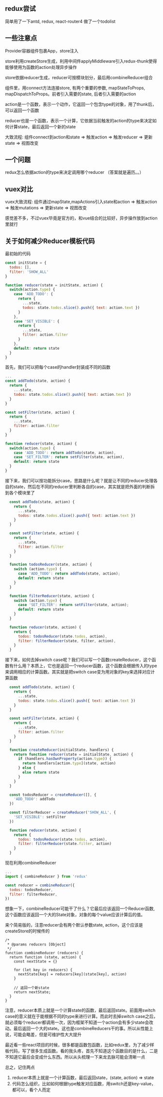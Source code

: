 ## redux尝试

简单用了一下antd, redux, react-router4 做了一个todolist

## 一些注意点

Provider容器组件包裹App，store注入

store利用createStore生成，利用中间件applyMiddleware引入redux-thunk使得能够使用为函数的action处理异步操作

store依据reducer生成，reducer可按模块划分，最后用combineReducer组合

组件里，用connect方法连接store, 有两个重要的参数, mapStateToProps, mapDispatchToProps。前者引入需要的state, 后者引入需要的action

action是一个函数，表示一个动作，它返回一个包含type的对象，用了thunk后，可以返回一个函数

reducer也是一个函数，表示一个计算，它依据当前触发的action的type来决定如何计算state，最后返回一个新的state

大致流程: 组件connect到action和state => 触发action => 触发reducer => 更新state => 视图改变

## 一个问题

redux怎么依据action的type来决定调用哪个reducer  （答案就是遍历。。）

## vuex对比

vuex大致流程: 组件通过mapState,mapActions引入state和action => 触发action => 触发mutations => 更新state => 视图改变

感觉差不多，不过vuex毕竟是官方的，和vue结合的比较好，异步操作放到action里就行

## 关于如何减少Reducer模板代码

最初始的代码

```javascript
const initState = {
  todos: [],
  filter: 'SHOW_ALL'
}

function reducer(state = initState, action) {
  switch(action.type) {
    case 'ADD_TODO': {
      return {
        ...state,
        todos: state.todos.slice().push({ text: action.text })
      }
    },
    case 'SET_VISIBLE': {
      return {
        ...state,
        filter: action.filter
      }
    },
    default: return state
  }
}
```

首先，我们可以把每个case的handler封装成不同的函数

```javascript
...
const addTodo(state, action) {
  return {
    ...state,
    todos: state.todos.slice().push({ text: action.text })
  }
}

const setFilter(state, action) {
  return {
    ...state,
    filter: action.filter
  }
}

function reducer(state, action) {
  switch(action.type) {
    case 'ADD_TODO': return addTodo(state, action),
    case 'SET_FILTER': return setFilter(state, action),
    default: return state
  }
}
```

接下来，我们可以按功能拆分case，思路是什么呢？就是让不同的reducer处理各自的state，然后在不同的reducer里判断各自的case，其实就是把外面的判断拆到各个模块里了

```javascript
  const addTodo(state, action) {
    return {
      ...state,
      todos: state.todos.slice().push({ text: action.text })
    }
  }

  const setFilter(state, action) {
    return {
      ...state,
      filter: action.filter
    }
  }

  function todosReducer(state, action) {
    switch (action.type) {
      case 'ADD_TODO': return addTodo(state, action);
      default: return state
    }
  }

  function filterReducer(state, action) {
    switch (action.type) {
      case 'SET_FILTER': return setFilter(state, action);
      default: return state
    }
  }

  function reducer(state, action) {
    return {
      todos: todosReducer(state.todos, action),
      filter: filterReducer(state, filter, action),
    }
  }
```

接下来，如何去掉switch case呢？我们可以写一个函数createReducer，这个函数有什么用？本质上，它也是返回一个reducer函数，这个函数会根据传入的type来调用相应的计算函数。其实就是把switch case变为用对象的key来选择对应计算函数

```javascript
  const addTodo(state, action) {
    return {
      ...state,
      todos: state.todos.slice().push({ text: action.text })
    }
  }

  const setFilter(state, action) {
    return {
      ...state,
      filter: action.filter
    }
  }

  function createReducer(initialState, handlers) {
    return function reducer(state = initialState, action) {
      if (handlers.hasOwnProperty(action.type)) {
        return handlers[action.type](state, action)
      } else {
        else return state
      }
    }
  }

  const todosReducer = createReducer([], {
    'ADD_TODO': addTodo
  })

  const filterReducer = createReducer('SHOW_ALL', {
    'SET_VISIBLE': setFilter
  })

  function reducer(state, action) {
    return {
      todos: todosReducer(state.todos, action),
      filter: filterReducer(state.filter, action)
    }
  }
```

现在利用combineReducer

```javascript
...
import { combineReducer } from 'redux'

const reducer = combineReducer({
  todos: todosReducer,
  filter: filterReducer,
})
```

想象一下，combineReducer可能干了什么？它最后应该返回一个Reducer函数, 这个函数应该返回一个大的State对象，对象的每个value应该计算后的值。

来个简易版的，注意reducer会有两个默认参数state, action，这个应该是createStore的时候传的

```
/*
 * @params reducers [Object]
 */
function combineReducer (reducers) {
  return function (state, action) {
    const nextState = {}

    for (let key in reducers) {
      nextState[key] = reducers[key](state[key], action)
    }

    // 返回一个新state
    return nextState;
  }
}
```

注意，reducer本质上就是一个计算state的函数，最后返回state。前面用switch case的意义就在于能根据不同的type来进行计算。而此时去掉switch case之后，就必须每个reducer都调用一次，因为框架不知道一个action会有多少state会改动。最后返回一个大的state。这也是combineReducers干的事。所以从性能上说，可能会略差，但是可维护性大大提升

最近看一些react项目的时候，很多都是函数包函数，比如redux里，为了减少样板代码，写了很多生成函数。看的我头疼，首先不知道这个函数目的是什么，二是不知道它最后会变成什么东西。所以从头梳理一下来龙去脉可能会清晰一点

总之，记住两点

1. reducer本质上就是一个计算函数，最后返回state，(state, action) => state
2. 代码怎么组织，比如如何根据type触发对应函数，用switch还是key-value，都可以，看个人而定
